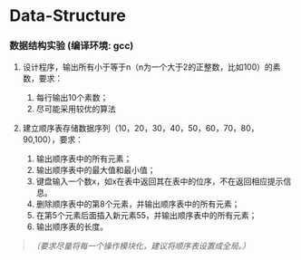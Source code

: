 # Data-Structure
### 数据结构实验                (编译环境: gcc)
1. 设计程序，输出所有小于等于n（n为一个大于2的正整数，比如100）的素数，要求：
   1. 每行输出10个素数；
   2. 尽可能采用较优的算法

2. 建立顺序表存储数据序列（10，20，30，40，50，60，70，80，90,100），要求：
   1. 输出顺序表中的所有元素；
   2. 输出顺序表中的最大值和最小值；
   3. 键盘输入一个数x，如x在表中返回其在表中的位序，不在返回相应提示信息。
   4. 删除顺序表中的第8个元素，并输出顺序表中的所有元素；
   5. 在第5个元素后面插入新元素55，并输出顺序表中的所有元素；
   6. 输出顺序表的长度。

> *（要求尽量将每一个操作模块化，建议将顺序表设置成全局。）*
